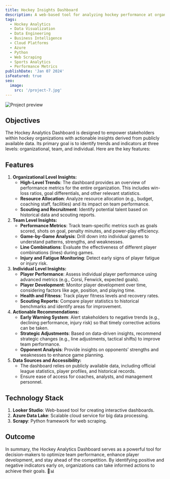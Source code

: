 ```yaml
---
title: Hockey Insights Dashboard
description: A web-based tool for analyzing hockey performance at organizational, team, and individual levels using publicly available data. 🏒📊
tags:
  - Hockey Analytics
  - Data Visualization
  - Data Engineering
  - Business Intelligence
  - Cloud Platforms
  - Azure
  - Python
  - Web Scraping
  - Sports Analytics
  - Performance Metrics
publishDate: 'Jan 07 2024'
isFeatured: true
seo:
  image:
    src: '/project-7.jpg'
---
```


![Project preview](/project-7.jpg)

## Objectives

The Hockey Analytics Dashboard is designed to empower stakeholders within hockey organizations with actionable insights derived from publicly available data. Its primary goal is to identify trends and indicators at three levels: organizational, team, and individual. Here are the key features:

## Features

1. **Organizational Level Insights:**
   - **High-Level Trends**: The dashboard provides an overview of performance metrics for the entire organization. This includes win-loss ratios, goal differentials, and other relevant statistics.
   - **Resource Allocation**: Analyze resource allocation (e.g., budget, coaching staff, facilities) and its impact on team performance.
   - **Scouting and Recruitment**: Identify potential talent based on historical data and scouting reports.
2. **Team Level Insights:**
   - **Performance Metrics**: Track team-specific metrics such as goals scored, shots on goal, penalty minutes, and power-play efficiency.
   - **Game-by-Game Analysis**: Drill down into individual games to understand patterns, strengths, and weaknesses.
   - **Line Combinations**: Evaluate the effectiveness of different player combinations (lines) during games.
   - **Injury and Fatigue Monitoring**: Detect early signs of player fatigue or injury risk.
3. **Individual Level Insights:**
   - **Player Performance**: Assess individual player performance using advanced metrics (e.g., Corsi, Fenwick, expected goals).
   - **Player Development**: Monitor player development over time, considering factors like age, position, and playing time.
   - **Health and Fitness**: Track player fitness levels and recovery rates.
   - **Scouting Reports**: Compare player statistics to historical benchmarks and identify areas for improvement.
4. **Actionable Recommendations:**
   - **Early Warning System**: Alert stakeholders to negative trends (e.g., declining performance, injury risk) so that timely corrective actions can be taken.
   - **Strategic Adjustments**: Based on data-driven insights, recommend strategic changes (e.g., line adjustments, tactical shifts) to improve team performance.
   - **Opponent Analysis**: Provide insights on opponents’ strengths and weaknesses to enhance game planning.
5. **Data Sources and Accessibility:**
   - The dashboard relies on publicly available data, including official league statistics, player profiles, and historical records.
   - Ensure ease of access for coaches, analysts, and management personnel.

## Technology Stack

1. **Looker Studio**: Web-based tool for creating interactive dashboards.
2. **Azure Data Lake**: Scalable cloud service for big data processing.
3. **Scrapy**: Python framework for web scraping.

## Outcome

In summary, the Hockey Analytics Dashboard serves as a powerful tool for decision-makers to optimize team performance, enhance player development, and stay ahead of the competition. By identifying positive and negative indicators early on, organizations can take informed actions to achieve their goals. 🏒📊
